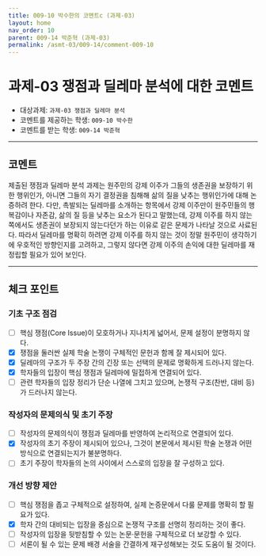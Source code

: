 ```yaml
---
title: 009-10 박수한의 코멘트c (과제-03) 
layout: home
nav_order: 10
parent: 009-14 박준혁 (과제-03)
permalink: /asmt-03/009-14/comment-009-10
---
```


# 과제-03 쟁점과 딜레마 분석에 대한 코멘트

- 대상과제: `과제-03 쟁점과 딜레마 분석`
- 코멘트를 제공하는 학생: `009-10 박수한` 
- 코멘트를 받는 학생: `009-14 박준혁` 

---

## 코멘트

제출된 쟁점과 딜레마 분석 과제는 원주민의 강제 이주가 그들의 생존권을 보장하기 위한 행위인가, 아니면 그들의 자기 결정권을 침해해 삶의 질을 낮추는 행위인가에 대해 논증하려 한다. 다만, 촉발되는 딜레마를 소개하는 항목에서 강제 이주만이 원주민들의 행복감이나 자존감, 삶의 질 등을 낮추는 요소가 된다고 말했는데, 강제 이주를 하지 않는 쪽에서도 생존권이 보장되지 않는다던가 하는 이유로 같은 문제가 나타날 것으로 사료된다. 따라서 딜레마를 명확히 하려면 강제 이주를 하지 않는 것이 정말 원주민이 생각하기에 우호적인 방향인지를 고려하고, 그렇지 않다면 강제 이주의 손익에 대한 딜레마를 재정립할 필요가 있어 보인다. 

---

## 체크 포인트

### **기초 구조 점검**
- [ ] 핵심 쟁점(Core Issue)이 모호하거나 지나치게 넓어서, 문제 설정이 분명하지 않다.
- [x] 쟁점을 둘러싼 실제 학술 논쟁이 구체적인 문헌과 함께 잘 제시되어 있다.
- [x] 딜레마의 구조가 두 주장 간의 긴장 또는 선택의 문제로 명확하게 드러나지 않는다.
- [x] 학자들의 입장이 핵심 쟁점과 딜레마에 밀접하게 연결되어 있다.
- [ ] 관련 학자들의 입장 정리가 단순 나열에 그치고 있으며, 논쟁적 구조(찬반, 대비 등)가 드러나지 않는다.

### **작성자의 문제의식 및 초기 주장**
- [ ] 작성자의 문제의식이 쟁점과 딜레마를 반영하여 논리적으로 연결되어 있다.
- [x] 작성자의 초기 주장이 제시되어 있으나, 그것이 본문에서 제시된 학술 논쟁과 어떤 방식으로 연결되는지가 불분명하다.
- [ ] 초기 주장이 학자들의 논의 사이에서 스스로의 입장을 잘 구성하고 있다.

### **개선 방향 제안**
- [ ] 핵심 쟁점을 좁고 구체적으로 설정하여, 실제 논증문에서 다룰 문제를 명확히 할 필요가 있다.
- [x] 학자 간의 대비되는 입장을 중심으로 논쟁적 구조를 선명히 정리하는 것이 좋다.
- [ ] 작성자의 입장을 뒷받침할 수 있는 논문·문헌을 구체적으로 더 보강할 수 있다.
- [ ] 서론이 될 수 있는 문제 배경 서술을 간결하게 재구성해보는 것도 도움이 될 것이다.
